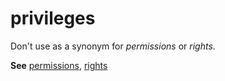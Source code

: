 # privileges

Don't use as a synonym for *permissions* or *rights*.

**See** [permissions](../p/permissions.md), [rights](../r/rights.md)
